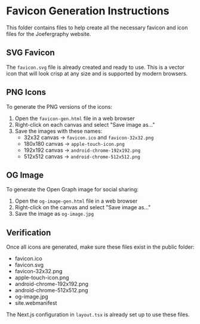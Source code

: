 # Favicon Generation Instructions

This folder contains files to help create all the necessary favicon and icon files for the Joefergraphy website.

## SVG Favicon

The `favicon.svg` file is already created and ready to use. This is a vector icon that will look crisp at any size and is supported by modern browsers.

## PNG Icons

To generate the PNG versions of the icons:

1. Open the `favicon-gen.html` file in a web browser
2. Right-click on each canvas and select "Save image as..."
3. Save the images with these names:
   - 32x32 canvas → `favicon.ico` and `favicon-32x32.png`
   - 180x180 canvas → `apple-touch-icon.png`
   - 192x192 canvas → `android-chrome-192x192.png`
   - 512x512 canvas → `android-chrome-512x512.png`

## OG Image

To generate the Open Graph image for social sharing:

1. Open the `og-image-gen.html` file in a web browser
2. Right-click on the canvas and select "Save image as..."
3. Save the image as `og-image.jpg`

## Verification

Once all icons are generated, make sure these files exist in the public folder:

- favicon.ico
- favicon.svg
- favicon-32x32.png
- apple-touch-icon.png
- android-chrome-192x192.png
- android-chrome-512x512.png
- og-image.jpg
- site.webmanifest

The Next.js configuration in `layout.tsx` is already set up to use these files. 